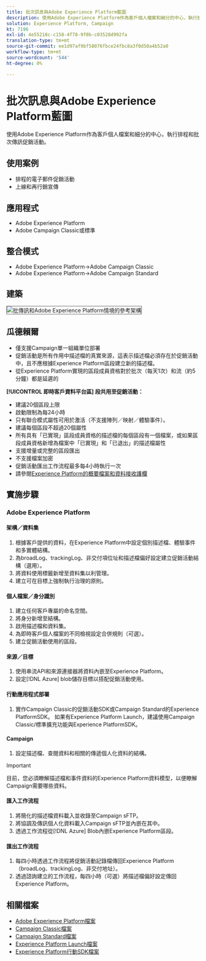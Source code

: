 ```yaml
---
title: 批次訊息與Adobe Experience Platform藍圖
description: 使用Adobe Experience Platform作為客戶個人檔案和細分的中心，執行排程和批次傳訊促銷活動。
solution: Experience Platform, Campaign
kt: 7196
exl-id: 4e55218c-c158-4f78-9f0b-c03528d992fa
translation-type: tm+mt
source-git-commit: ee1d97af9bf58076fbce24fbc8a3f0d50a4b52a0
workflow-type: tm+mt
source-wordcount: '544'
ht-degree: 0%

---
```


# 批次訊息與Adobe Experience Platform藍圖

使用Adobe Experience Platform作為客戶個人檔案和細分的中心，執行排程和批次傳訊促銷活動。

## 使用案例

* 排程的電子郵件促銷活動
* 上線和再行銷宣傳

## 應用程式

* Adobe Experience Platform
* Adobe Campaign Classic或標準

## 整合模式

* Adobe Experience Platform→Adobe Campaign Classic
* Adobe Experience Platform→Adobe Campaign Standard

## 建築

<img src="assets/aepbatch.svg" alt="批傳訊和Adobe Experience Platform情境的參考架構" style="border:1px solid #4a4a4a" />

## 瓜德賴爾

* 僅支援Campaign單一組織單位部署
* 促銷活動是所有作用中描述檔的真實來源，這表示描述檔必須存在於促銷活動中，且不應根據Experience Platform區段建立新的描述檔。
* 從Experience Platform實現的區段成員資格對於批次（每天1次）和流（約5分鐘）都是延遲的

**[!UICONTROL 即時客戶資料平台區] 段共用至促銷活動：**

* 建議20個區段上限
* 啟動限制為每24小時
* 只有聯合模式屬性可用於激活（不支援陣列／映射／體驗事件）。
* 建議每個區段不超過20個屬性
* 所有具有「已實現」區段成員資格的描述檔的每個區段有一個檔案，或如果區段成員資格新增為檔案中「已實現」和「已退出」的描述檔屬性
* 支援增量或完整的區段匯出
* 不支援檔案加密
* 促銷活動匯出工作流程最多每4小時執行一次
* 請參閱[Experience Platform的概要檔案和資料接收護欄](https://experienceleague.adobe.com/docs/experience-platform/profile/guardrails.html)

## 實施步驟

### Adobe Experience Platform

#### 架構／資料集

1. 根據客戶提供的資料，在Experience Platform中設定個別描述檔、體驗事件和多實體結構。
1. 為broadLog、trackingLog、非交付項位址和描述檔偏好設定建立促銷活動結構（選用）。
1. 將資料使用標籤新增至資料集以利管理。
1. 建立可在目標上強制執行治理的原則。

#### 個人檔案／身分識別

1. 建立任何客戶專屬的命名空間。
1. 將身分新增至結構。
1. 啟用描述檔和資料集。
1. 為即時客戶個人檔案的不同檢視設定合併規則（可選）。
1. 建立促銷活動使用的區段。

#### 來源／目標

1. 使用串流API和來源連接器將資料內嵌至Experience Platform。
1. 設定[!DNL Azure] blob儲存目標以搭配促銷活動使用。

#### 行動應用程式部署

1. 實作Campaign Classic的促銷活動SDK或Campaign Standard的Experience PlatformSDK。 如果有Experience Platform Launch，建議使用Campaign Classic/標準擴充功能與Experience PlatformSDK。

#### Campaign

1. 設定描述檔、查閱資料和相關的傳遞個人化資料的結構。

>[!IMPORTANT]
>
>目前，您必須瞭解描述檔和事件資料的Experience Platform資料模型，以便瞭解Campaign需要哪些資料。

#### 匯入工作流程

1. 將簡化的描述檔資料載入並收錄至Campaign sFTP。
1. 將協調及傳訊個人化資料載入Campaign sFTP並內嵌在其中。
1. 透過工作流程從[!DNL Azure] Blob內嵌Experience Platform區段。

#### 匯出工作流程

1. 每四小時透過工作流程將促銷活動記錄檔傳回Experience Platform（broadLog、trackingLog、非交付地址）。
1. 透過諮詢建立的工作流程，每四小時（可選）將描述檔偏好設定傳回Experience Platform。


## 相關檔案

* [Adobe Experience Platform檔案](https://experienceleague.adobe.com/docs/experience-platform.html?lang=en)
* [Campaign Classic檔案](https://experienceleague.adobe.com/docs/campaign-classic.html?lang=en)
* [Campaign Standard檔案](https://experienceleague.adobe.com/docs/campaign-standard.html?lang=en)
* [Experience Platform Launch檔案](https://experienceleague.adobe.com/docs/launch.html?lang=en)
* [Experience Platform行動SDK檔案](https://experienceleague.adobe.com/docs/mobile.html?lang=en)
